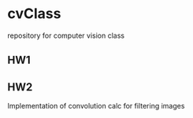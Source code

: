 # cvClass
repository for computer vision class

## HW1


## HW2
Implementation of convolution calc for filtering images
